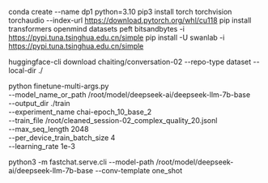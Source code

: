 conda create --name dp1 python=3.10
pip3 install torch torchvision torchaudio --index-url https://download.pytorch.org/whl/cu118
pip install transformers openmind  datasets peft bitsandbytes -i https://pypi.tuna.tsinghua.edu.cn/simple
pip install -U swanlab -i https://pypi.tuna.tsinghua.edu.cn/simple

huggingface-cli download chaiting/conversation-02 --repo-type dataset --local-dir ./



python finetune-multi-args.py \
    --model_name_or_path /root/model/deepseek-ai/deepseek-llm-7b-base \
    --output_dir ./train \
    --experiment_name chai-epoch_10_base_2 \
    --train_file /root/cleaned_session-02_complex_quality_20.jsonl \
    --max_seq_length 2048 \
    --per_device_train_batch_size 4 \
    --learning_rate 1e-3

python3 -m fastchat.serve.cli --model-path /root/model/deepseek-ai/deepseek-llm-7b-base --conv-template one_shot